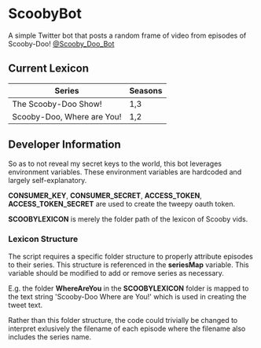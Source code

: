# ScoobyBot
A simple Twitter bot that posts a random frame of video from episodes of Scooby-Doo! [@Scooby_Doo_Bot](https://twitter.com/Scooby_Doo_Bot)

## Current Lexicon
| Series | Seasons |
|---|---|
| The Scooby-Doo Show! | 1,3 |
| Scooby-Doo, Where are You! | 1,2 |

## Developer Information
So as to not reveal my secret keys to the world, this bot leverages environment variables. These environment variables are hardcoded and largely self-explanatory.

**CONSUMER_KEY**, **CONSUMER_SECRET**, **ACCESS_TOKEN**, **ACCESS_TOKEN_SECRET** are used to create the tweepy oauth token.

**SCOOBYLEXICON** is merely the folder path of the lexicon of Scooby vids.

### Lexicon Structure

The script requires a specific folder structure to properly attribute episodes to their series. This structure is referenced in the **seriesMap** variable. This variable should be modified to add or remove series as necessary.

E.g. the folder **WhereAreYou** in the **SCOOBYLEXICON** folder is mapped to the text string 'Scooby-Doo Where are You!' which is used in creating the tweet text.

Rather than this folder structure, the code could trivially be changed to interpret exlusively the filename of each episode where the filename also includes the series name.